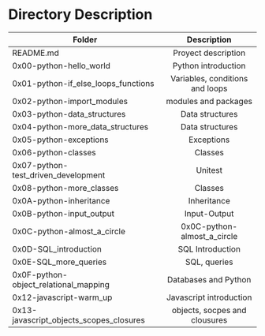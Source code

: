 


#	Directory	Description
| Folder        | Description   |
| ------------- |:-------------:|
| README.md     | Proyect description|
| 0x00-python-hello_world      | Python introduction |
| 0x01-python-if_else_loops_functions | Variables, conditions and loops|
| 0x02-python-import_modules | modules and packages|
| 0x03-python-data_structures | Data structures      |
| 0x04-python-more_data_structures | Data structures      |
| 0x05-python-exceptions | Exceptions      |
| 0x06-python-classes | Classes      |
| 0x07-python-test_driven_development | Unitest  |
| 0x08-python-more_classes| Classes  |
| 0x0A-python-inheritance | Inheritance |
| 0x0B-python-input_output |Input-Output |
| 0x0C-python-almost_a_circle | 0x0C-python-almost_a_circle |
| 0x0D-SQL_introduction| SQL Introduction |
| 0x0E-SQL_more_queries | SQL, queries |
| 0x0F-python-object_relational_mapping | Databases and Python |
|0x12-javascript-warm_up| Javascript introduction |
| 0x13-javascript_objects_scopes_closures | objects, socpes and clousures|
